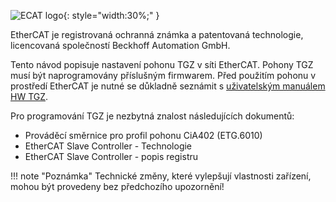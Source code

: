 ![ECAT logo](../../../../source/img/ECATlogo1.png){: style="width:30%;" }   

EtherCAT je registrovaná ochranná známka a patentovaná technologie, licencovaná společností Beckhoff Automation GmbH.

Tento návod popisuje nastavení pohonu TGZ v síti EtherCAT. Pohony TGZ musí být naprogramovány příslušným firmwarem.
Před použitím pohonu v prostředí EtherCAT je nutné se důkladně seznámit s [uživatelským manuálem HW TGZ](../../../../CZ/TGZ/TGZ-D-48-13_26/md/mark.md).

Pro programování TGZ je nezbytná znalost následujících dokumentů:

- Prováděcí směrnice pro profil pohonu CiA402 (ETG.6010)
- EtherCAT Slave Controller - Technologie
- EtherCAT Slave Controller - popis registru

!!! note "Poznámka"
	Technické změny, které vylepšují vlastnosti zařízení, mohou být provedeny bez předchozího upozornění!